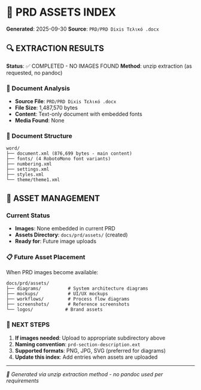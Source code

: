 # 📁 PRD ASSETS INDEX

**Generated**: 2025-09-30
**Source**: `PRD/PRD Dixis Τελικό .docx`

## 🔍 EXTRACTION RESULTS

**Status**: ✅ COMPLETED - NO IMAGES FOUND
**Method**: unzip extraction (as requested, no pandoc)

### 📄 Document Analysis
- **Source File**: `PRD/PRD Dixis Τελικό .docx`
- **File Size**: 1,487,570 bytes
- **Content**: Text-only document with embedded fonts
- **Media Found**: None

### 📁 Document Structure
```
word/
├── document.xml (876,699 bytes - main content)
├── fonts/ (4 RobotoMono font variants)
├── numbering.xml
├── settings.xml
├── styles.xml
└── theme/theme1.xml
```

## 🎯 ASSET MANAGEMENT

### Current Status
- **Images**: None embedded in current PRD
- **Assets Directory**: `docs/prd/assets/` (created)
- **Ready for**: Future image uploads

### 📋 Future Asset Placement
When PRD images become available:
```
docs/prd/assets/
├── diagrams/          # System architecture diagrams
├── mockups/           # UI/UX mockups
├── workflows/         # Process flow diagrams
├── screenshots/       # Reference screenshots
└── logos/            # Brand assets
```

### 🔧 NEXT STEPS
1. **If images needed**: Upload to appropriate subdirectory above
2. **Naming convention**: `prd-section-description.ext`
3. **Supported formats**: PNG, JPG, SVG (preferred for diagrams)
4. **Update this index**: Add entries when assets are uploaded

---
*🤖 Generated via unzip extraction method - no pandoc used per requirements*